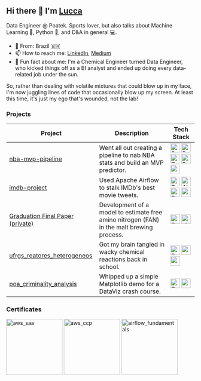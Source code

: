## Hi there 👋 I'm <a href="https://www.linkedin.com/in/lucca-miorelli/" target="blank">Lucca</a>

Data Engineer @ Poatek. Sports lover, but also talks about Machine Learning 🤖, Python 🐍, and D&A in general 💻.

- 🏡 From: Brazil 🇧🇷
- 📫 How to reach me: [LinkedIn](https://www.linkedin.com/in/lucca-miorelli/), [Medium](https://medium.com/@lucca.miorelli)
- 🧪 Fun fact about me: I'm a Chemical Engineer turned Data Engineer, who kicked things off as a BI analyst and ended up doing every data-related job under the sun.

So, rather than dealing with volatile mixtures that could blow up in my face, I'm now juggling lines of code that occasionally blow up my screen.
At least this time, it's just my ego that's wounded, not the lab!

### Projects

| **Project**                                                                                            | **Description**                                                                                                                           | **Tech Stack**                                                                                                                                                                                                                                                                                                                                                                                                                                                                                                                                                                                                                                                                                                                                                                                                                                                                                                                                                                                                                                                                                            |
|--------------------------------------------------------------------------------------------------------|-------------------------------------------------------------------------------------------------------------------------------------------|-----------------------------------------------------------------------------------------------------------------------------------------------------------------------------------------------------------------------------------------------------------------------------------------------------------------------------------------------------------------------------------------------------------------------------------------------------------------------------------------------------------------------------------------------------------------------------------------------------------------------------------------------------------------------------------------------------------------------------------------------------------------------------------------------------------------------------------------------------------------------------------------------------------------------------------------------------------------------------------------------------------------------------------------------------------------------------------------------------------|
| <a href="https://github.com/lucca-miorelli/nba-mvp-pipeline/">nba-mvp-pipeline</a>                     | Went all out creating a pipeline to nab NBA stats and build an MVP predictor.                                                             | <a href="https://www.python.org/" target="_blank"><img title="Python" width=25px src="https://cdn.jsdelivr.net/gh/devicons/devicon/icons/python/python-original.svg" /></a> <a href="https://www.prefect.io/" target="_blank"><img title="Prefect" width=25px src="https://avatars.githubusercontent.com/u/39270919?s=200&v=4" /></a> <a href="https://www.terraform.io/" target="_blank"><img title="Terraform" width=25px src="https://cdn.jsdelivr.net/gh/devicons/devicon/icons/terraform/terraform-original.svg" /></a> <a href="https://www.postgresql.org/" target="_blank"><img title="PostgreSQL" width=25px src="https://cdn.jsdelivr.net/gh/devicons/devicon/icons/postgresql/postgresql-original.svg" /></a> <a href="https://aws.amazon.com/en/" target="_blank"><img title="aws" width="25px" src="https://upload.wikimedia.org/wikipedia/commons/thumb/9/93/Amazon_Web_Services_Logo.svg/2560px-Amazon_Web_Services_Logo.svg.png">                                                                                                                                                         |
| <a href="https://github.com/lucca-miorelli/imdb-project">imdb-project</a>                              | Used Apache Airflow to stalk IMDb's best movie tweets.                                                                                    | <a href="https://www.python.org/" target="_blank"><img title="Python" width=25px src="https://cdn.jsdelivr.net/gh/devicons/devicon/icons/python/python-original.svg" /></a> <a href="https://airflow.apache.org/" target="_blank"><img title="Airflow" width=25px src="https://seeklogo.com/images/A/airflow-logo-A19E5B6709-seeklogo.com.png" /></a>  <a href="https://www.postgresql.org/" target="_blank"><img title="PostgreSQL" width=25px src="https://cdn.jsdelivr.net/gh/devicons/devicon/icons/postgresql/postgresql-original.svg" /></a> <a href="https://aws.amazon.com/en/" target="_blank"><img title="aws" width="25px" src="https://upload.wikimedia.org/wikipedia/commons/thumb/9/93/Amazon_Web_Services_Logo.svg/2560px-Amazon_Web_Services_Logo.svg.png">                                                                                                                                                                                                                                                                                                                               |
| <a href="https://github.com/lucca-miorelli/TCC-LuccaMiorelli">Graduation Final Paper (private)</a>     | Development of a model to estimate free amino nitrogen (FAN) in the malt brewing process.                                                 | <a href="https://www.python.org/" target="_blank"><img title="Python" width=25px src="https://cdn.jsdelivr.net/gh/devicons/devicon/icons/python/python-original.svg" /></a> <a href="https://scikit-learn.org/stable/" target="_blank"><img title="sk-learn" width=25px src="https://scikit-learn.org/stable/_static/scikit-learn-logo-small.png" /></a>                                                                                                                                                                                                                                                                                                                                                                                                                                                                                                                                                                                                                                                                                                                                                  |
| <a href="https://github.com/lucca-miorelli/ufrgs_reatores_heterogeneos">ufrgs_reatores_heterogeneos</a>| Got my brain tangled in wacky chemical reactions back in school.                                                                          | <a href="https://www.python.org/" target="_blank"><img title="Python" width=25px src="https://cdn.jsdelivr.net/gh/devicons/devicon/icons/python/python-original.svg" /></a> <a href="https://matplotlib.org/" target="_blank"><img title="matplotlib" width="25px" src="https://upload.wikimedia.org/wikipedia/commons/thumb/8/84/Matplotlib_icon.svg/180px-Matplotlib_icon.svg.png?20150311090915"> <a href="https://numpy.org/" target="_blank"><img title="numpy" width="25px" src="https://numpy.org/images/logo.svg"/></a>                                                                                                                                                                                                                                                                                                                                                                                                                                                                                                                                                                           |
| <a href="https://github.com/lucca-miorelli/poa_criminality_analysis">poa_criminality_analysis</a>      | Whipped up a simple Matplotlib demo for a DataViz crash course.                                                                           | <a href="https://www.python.org/" target="_blank"><img title="Python" width=25px src="https://cdn.jsdelivr.net/gh/devicons/devicon/icons/python/python-original.svg" /></a> <a href="https://matplotlib.org/" target="_blank"><img title="matplotlib" width="25px" src="https://upload.wikimedia.org/wikipedia/commons/thumb/8/84/Matplotlib_icon.svg/180px-Matplotlib_icon.svg.png?20150311090915">                                                                                                                                                                                                                                                                                                                                                                                                                                                                                                                                                                                                                                                                                                      |                                                                                                            


### Certificates
<a href="https://www.credly.com/badges/94786083-7bbd-46e4-9078-91afb3cd4a74/public_url" target="_blank"><img title="aws_saa" width="150px" src="https://images.credly.com/size/340x340/images/0e284c3f-5164-4b21-8660-0d84737941bc/image.png"></a>
<a href="https://www.credly.com/badges/27703c81-290e-40d2-bd83-5e57b4434880/public_url" target="_blank"><img title="aws_ccp" width="150px" src="https://images.credly.com/size/340x340/images/00634f82-b07f-4bbd-a6bb-53de397fc3a6/image.png"/></a>
<a href="https://www.credly.com/badges/c5396c6d-3f8a-4d04-86e6-b296978794e5/public_url" target="_blank"><img title="airflow_fundamentals" width="150px" src="https://images.credly.com/size/340x340/images/655a478d-ecde-4a92-afcd-3c7be176ccf3/image.png"/></a>


